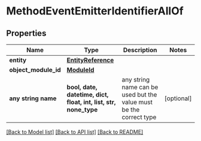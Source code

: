 # MethodEventEmitterIdentifierAllOf


## Properties
Name | Type | Description | Notes
------------ | ------------- | ------------- | -------------
**entity** | [**EntityReference**](EntityReference.md) |  | 
**object_module_id** | [**ModuleId**](ModuleId.md) |  | 
**any string name** | **bool, date, datetime, dict, float, int, list, str, none_type** | any string name can be used but the value must be the correct type | [optional]

[[Back to Model list]](../README.md#documentation-for-models) [[Back to API list]](../README.md#documentation-for-api-endpoints) [[Back to README]](../README.md)


